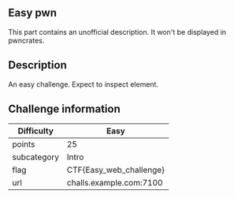 ## Easy pwn
This part contains an unofficial description. It won't be displayed in pwncrates.

## Description
An easy challenge. Expect to inspect element.

## Challenge information
| Difficulty  | Easy                    |
|-------------|-------------------------|
| points      | 25                      |
| subcategory | Intro                   |
| flag        | CTF{Easy_web_challenge} |
| url         | challs.example.com:7100 |
